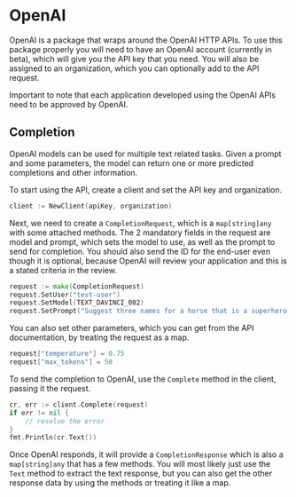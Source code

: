 # OpenAI

OpenAI is a package that wraps around the OpenAI HTTP APIs. To use this package properly you will need to have an OpenAI account (currently in beta), which will give you the API key that you need. You will also be assigned to an organization, which you can optionally add to the API request.

Important to note that each application developed using the OpenAI APIs need to be approved by OpenAI. 

## Completion

OpenAI models can be used for multiple text related tasks. Given a prompt and some parameters, the model can return one or more predicted completions and other information.

To start using the API, create a client and set the API key and organization.

````go
client := NewClient(apiKey, organization)
````

Next, we need to create a `CompletionRequest`, which is a `map[string]any` with some attached methods. The 2 mandatory fields in the request are model and prompt, which sets the model to use, as well as the prompt to send for completion. You should also send the ID for the end-user even though it is optional, because OpenAI will review your application and this is a stated criteria in the review.

````go
request := make(CompletionRequest)
request.SetUser("test-user")
request.SetModel(TEXT_DAVINCI_002)
request.SetPrompt("Suggest three names for a horse that is a superhero.")
````
You can also set other parameters, which you can get from the API documentation, by treating the request as a map.

````go
request["temperature"] = 0.75
request["max_tokens"] = 50
````

To send the completion to OpenAI, use the `Complete` method in the client, passing it the request. 

````go
cr, err := client.Complete(request)
if err != nil {
    // resolve the error
}
fmt.Println(cr.Text())
````

Once OpenAI responds, it will provide a `CompletionResponse` which is also a `map[string]any` that has a few methods. You will most likely just use the `Text` method to extract the text response, but you can also get the other response data by using the methods or treating it like a map. 